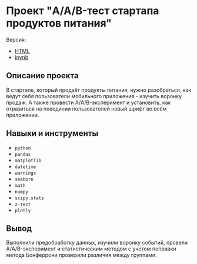 # Проект "A/A/B-тест стартапа продуктов питания"

Версия:
- [HTML](#)
- [ipynb](#)


## Описание проекта

В стартапе, который продаёт продукты питания, нужно разобраться, как ведут себя пользователи мобильного приложения - изучить воронку продаж. А также провести A/A/B-эксперимент и установить, как отразиться на повединии пользователей новый шрифт во всём приложении.

## Навыки и инструменты

- `python`
- `pandas`
- `matplotlib`
- `datetime`
- `warnings`
- `seaborn`
- `math`  
- `numpy`
- `scipy.stats`
- `z-тест`
- `plotly`

## Вывод

Выполнили предобработку данных, изучили воронку событий, провели A/A/B-эксперимент и статистическим методом с учетом поправки метода Бонферрони проверили различия между группами.  